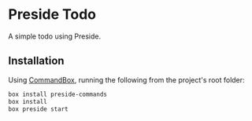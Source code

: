 # Preside Todo

A simple todo using Preside.

## Installation

Using [CommandBox](https://www.ortussolutions.com/products/commandbox), running the following from the project's root folder:

```bash
box install preside-commands
box install
box preside start
```

